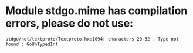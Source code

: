 # Module stdgo.mime has compilation errors, please do not use:
```
stdgo/net/textproto/Textproto.hx:1094: characters 20-32 : Type not found : GoUnTypedInt

```


